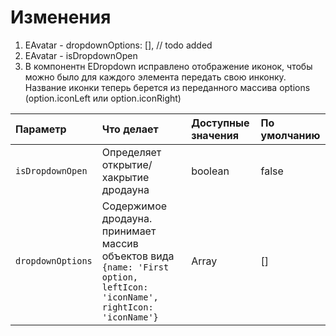 # Изменения
1. EAvatar - dropdownOptions: [], // todo added
2. EAvatar - isDropdownOpen
3. В компонентн EDropdown исправлено отображение иконок, чтобы можно было для каждого элемента передать свою инконку. Название иконки теперь берется из переданного массива options (option.iconLeft или option.iconRight)

| Параметр          | Что делает                                                                                                               | Доступные значения | По умолчанию |
|:------------------|:-------------------------------------------------------------------------------------------------------------------------|:-------------------|:-------------|
| `isDropdownOpen`  | Определяет открытие/хакрытие дродауна                                                                                    | boolean            | false        |
| `dropdownOptions` | Содержимое дродауна. принимает массив объектов вида `{name: 'First option, leftIcon: 'iconName', rightIcon: 'iconName'}` | Array              | []           |
